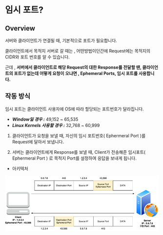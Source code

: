 # 임시 포트?
## Overview
서버와 클라이언트가 연결될 때, 기본적으로 포트가 필요합니다.

클라이언트에서 목적지 서버로 갈 때는 , 어떤방법이던간에 Request에는 목적지의 CIDR와 포트 번호를 알 수 있습니다.

근데 , **서버에서 클라이언트로 해당 Request의 대한 Response를 전달할 땐, 클라이언트의 포트가 없는데 어떻게 요청이 오냐면 , Ephemeral Ports, 임시 포트를 사용합니다.**

## 작동 방식
임시 포트는 클라이언트 사용자에 OS에 따라 할당되는 포트번호가 달라집니다.
- ***Window일 경우 :*** 49,152 ~ 65,535
- ***Linux Kernels 사용할 경우 :*** 32,768 ~ 60,999

1. 클라이언트가 요청을 보낼 때, 자신의 임시 포트번호( Ephermeral Port )를 Request에 달아서 보냅니다.

2. 서버는 클라이언트에게 Response를 보낼 때, Client가 전송해준 임시포트( Ephermeral Port ) 로 목적지 Port를 설정하여 응답을 보내게 됩니다.

- 아키텍처

![임시포트 아키텍처](../../images/Ephemeral-Port.png)

